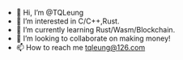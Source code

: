 - 👋 Hi, I’m @TQLeung
- 👀 I’m interested in C/C++,Rust.
- 🌱 I’m currently learning Rust/Wasm/Blockchain.
- 💞️ I’m looking to collaborate on making money!
- 📫 How to reach me tqleung@126.com

<!---
TQLeung/TQLeung is a ✨ special ✨ repository because its `README.md` (this file) appears on your GitHub profile.
You can click the Preview link to take a look at your changes.
--->
